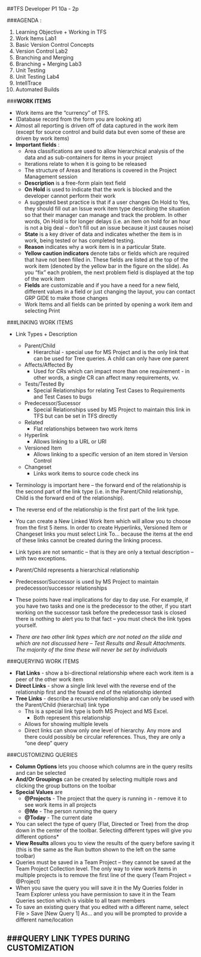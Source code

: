 
##TFS Developer P1 10a - 2p

###AGENDA : 
1. Learning Objective + Working in TFS
2. Work Items Lab1 
3. Basic Version Control Concepts 
4. Version Control Lab2
5. Branching and Merging
6. Branching + Merging Lab3
7. Unit Testing
8. Unit Testing Lab4
9. IntellTrace
10. Automated Builds

###**WORK ITEMS**
- Work items are the “currency” of TFS. 
- (Database record from the form you are looking at) 
- Almost all reporting is driven off of data captured in the work item (except for source control and build data but even some of these are driven by work items)
- **Important fields** :
  - Area classifications are used to allow hierarchical analysis of the data and as sub-containers for items in your project
  - Iterations relate to when it is going to be released
  - The structure of Areas and Iterations is covered in the Project Management session
  - **Description** is a free-form plain text field
  - **On Hold** is used to indicate that the work is blocked and the developer cannot perform their work
  - A suggested best practice is that if a user changes On Hold to Yes, they should fill out an Issue work item type describing the situation so that their manager can manage and track the problem. In other words, On Hold is for longer delays (i.e. an item on hold for an hour is not a big deal – don’t fill out an issue because it just causes noise)
  - **State** is a key driver of data and indicates whether the item is in work, being tested or has completed testing.
  - **Reason** indicates why a work item is in a particular State.
  - **Yellow caution indicators** denote tabs or fields which are required that have not been filled in. These fields are listed at the top of the work item (denoted by the yellow bar in the figure on the slide). As you “fix” each problem, the next problem field is displayed at the top of the work item
  - **Fields** are customizable and if you have a need for a 	new field, different values in a field or just changing the layout, you can contact GRP GIDE to make those changes
  - Work Items and all fields can be printed by opening a work item and selecting Print
	
###LINKING WORK ITEMS
- Link Types + Description
	- Parent/Child
	  - Hierarchial - special use for MS Project and is the only link that can be used for Tree queries. A child can only have one parent
	- Affects/Affected By
	  - Used for CRs which can impact more than one requirement - in other words, a single CR can affect many requirements, vv.
	- Tests/Tested By
	  - Special Relationships for relating Test Cases to Requirements and Test Cases to bugs
	- Predecessor/Sucessor
	  - Special Relationships used by MS Project to maintain this link in TFS but can be set in TFS directly 
	- Related
	  - Flat relationships between two work items
	- Hyperlink
	  - Allows linking to a URL or URI
	- Versioned Item
	  - Allows linking to a specific version of an item stored in Version Control
	- Changeset
	  - Links work items to source code check ins

- Terminology is important here – the forward end of the relationship is the second part of the link type (i.e. in the Parent/Child relationship, Child is the forward end of the relationship). 
- The reverse end of the relationship is the first part of the link type.
- You can create a New Linked Work Item which will allow you to choose from the first 5 items. In order to create Hyperlinks, Versioned Item or Changeset links you must select Link To…  because the items at the end of these links cannot be created during the linking process.
- Link types are not semantic – that is they are only a textual description – with two exceptions.
- Parent/Child represents a hierarchical relationship
- Predecessor/Successor is used by MS Project to maintain predecessor/successor relationships
- These points have real implications for day to day use. For example, if you have two tasks and one is the predecessor to the other, if you start working on the successor task before the predecessor task is closed there is nothing to alert you to that fact – you must check the link types yourself.
- *There are two other link types which are not noted on the slide and which are not discussed here – Test Results and Result Attachments. The majority of the time these will never be set by individuals*

###QUERYING WORK ITEMS
- **Flat Links** - show a bi-directional relationship where each work item is a peer of the other work item
- **Direct Links** - show a single link level with the reverse end of the relationship first and the foward end of the relationship idented
- **Tree Links** - describe a recursive relationship and can only be used with the Parent/Child (hierarchial) link type
  - Ths is a special link type is both MS Project and MS Excel. 
    - Both represent this relationship
  - Allows for showing multiple levels
  - Direct links can show only one level of hierarchy.  Any more and there could possibly be circular references.  Thus, they are only a “one deep” query

###CUSTOMIZING QUERIES
- **Column Options** lets you choose which columns are in the query resilts and can be selected
- **And/Or Groupings** can be created by selecting multiple rows and clicking the group buttons on the toolbar
- **Special Values** are 
  - **@Projects** - The project that the query is running in - remove it to see work items in all projects
  - **@Me** - The person running the query
  - **@Today** - The current date 
- You can select the type of query (Flat, Directed or Tree) from the drop down in the center of the toolbar. Selecting different types will give you different options*
- **View Results** allows you to view the results of the query before saving it (this is the same as the Run button shown to the left on the same toolbar)
- Queries must be saved in a Team Project – they cannot be saved at the Team Project Collection level. The only way to view work items in multiple projects is to remove the first line of the query (Team Project = @Project)
- When you save the query you will save it in the My Queries folder in Team Explorer unless you have permission to save it in the Team Queries section which is visible to all team members
- To save an existing query that you edited with a different name, select File > Save [New Query 1] As… and you will be prompted to provide a different name/location

###QUERY LINK TYPES DURING CUSTOMIZATION
- 
